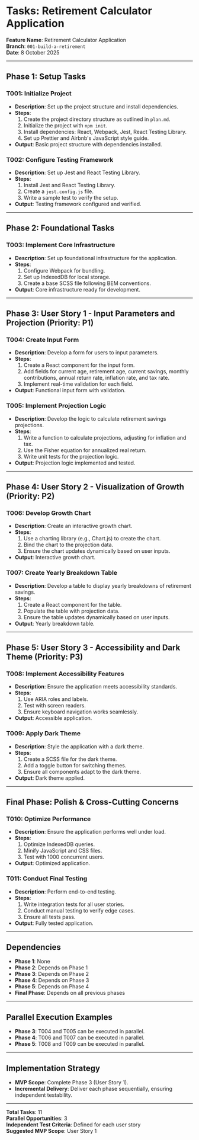 # Tasks: Retirement Calculator Application

**Feature Name**: Retirement Calculator Application  
**Branch**: `001-build-a-retirement`  
**Date**: 8 October 2025

---

## Phase 1: Setup Tasks

### T001: Initialize Project
- **Description**: Set up the project structure and install dependencies.
- **Steps**:
  1. Create the project directory structure as outlined in `plan.md`.
  2. Initialize the project with `npm init`.
  3. Install dependencies: React, Webpack, Jest, React Testing Library.
  4. Set up Prettier and Airbnb's JavaScript style guide.
- **Output**: Basic project structure with dependencies installed.

### T002: Configure Testing Framework
- **Description**: Set up Jest and React Testing Library.
- **Steps**:
  1. Install Jest and React Testing Library.
  2. Create a `jest.config.js` file.
  3. Write a sample test to verify the setup.
- **Output**: Testing framework configured and verified.

---

## Phase 2: Foundational Tasks

### T003: Implement Core Infrastructure
- **Description**: Set up foundational infrastructure for the application.
- **Steps**:
  1. Configure Webpack for bundling.
  2. Set up IndexedDB for local storage.
  3. Create a base SCSS file following BEM conventions.
- **Output**: Core infrastructure ready for development.

---

## Phase 3: User Story 1 - Input Parameters and Projection (Priority: P1)

### T004: Create Input Form
- **Description**: Develop a form for users to input parameters.
- **Steps**:
  1. Create a React component for the input form.
  2. Add fields for current age, retirement age, current savings, monthly contributions, annual return rate, inflation rate, and tax rate.
  3. Implement real-time validation for each field.
- **Output**: Functional input form with validation.

### T005: Implement Projection Logic
- **Description**: Develop the logic to calculate retirement savings projections.
- **Steps**:
  1. Write a function to calculate projections, adjusting for inflation and tax.
  2. Use the Fisher equation for annualized real return.
  3. Write unit tests for the projection logic.
- **Output**: Projection logic implemented and tested.

---

## Phase 4: User Story 2 - Visualization of Growth (Priority: P2)

### T006: Develop Growth Chart
- **Description**: Create an interactive growth chart.
- **Steps**:
  1. Use a charting library (e.g., Chart.js) to create the chart.
  2. Bind the chart to the projection data.
  3. Ensure the chart updates dynamically based on user inputs.
- **Output**: Interactive growth chart.

### T007: Create Yearly Breakdown Table
- **Description**: Develop a table to display yearly breakdowns of retirement savings.
- **Steps**:
  1. Create a React component for the table.
  2. Populate the table with projection data.
  3. Ensure the table updates dynamically based on user inputs.
- **Output**: Yearly breakdown table.

---

## Phase 5: User Story 3 - Accessibility and Dark Theme (Priority: P3)

### T008: Implement Accessibility Features
- **Description**: Ensure the application meets accessibility standards.
- **Steps**:
  1. Use ARIA roles and labels.
  2. Test with screen readers.
  3. Ensure keyboard navigation works seamlessly.
- **Output**: Accessible application.

### T009: Apply Dark Theme
- **Description**: Style the application with a dark theme.
- **Steps**:
  1. Create a SCSS file for the dark theme.
  2. Add a toggle button for switching themes.
  3. Ensure all components adapt to the dark theme.
- **Output**: Dark theme applied.

---

## Final Phase: Polish & Cross-Cutting Concerns

### T010: Optimize Performance
- **Description**: Ensure the application performs well under load.
- **Steps**:
  1. Optimize IndexedDB queries.
  2. Minify JavaScript and CSS files.
  3. Test with 1000 concurrent users.
- **Output**: Optimized application.

### T011: Conduct Final Testing
- **Description**: Perform end-to-end testing.
- **Steps**:
  1. Write integration tests for all user stories.
  2. Conduct manual testing to verify edge cases.
  3. Ensure all tests pass.
- **Output**: Fully tested application.

---

## Dependencies

- **Phase 1**: None
- **Phase 2**: Depends on Phase 1
- **Phase 3**: Depends on Phase 2
- **Phase 4**: Depends on Phase 3
- **Phase 5**: Depends on Phase 4
- **Final Phase**: Depends on all previous phases

---

## Parallel Execution Examples

- **Phase 3**: T004 and T005 can be executed in parallel.
- **Phase 4**: T006 and T007 can be executed in parallel.
- **Phase 5**: T008 and T009 can be executed in parallel.

---

## Implementation Strategy

- **MVP Scope**: Complete Phase 3 (User Story 1).
- **Incremental Delivery**: Deliver each phase sequentially, ensuring independent testability.

---

**Total Tasks**: 11  
**Parallel Opportunities**: 3  
**Independent Test Criteria**: Defined for each user story  
**Suggested MVP Scope**: User Story 1